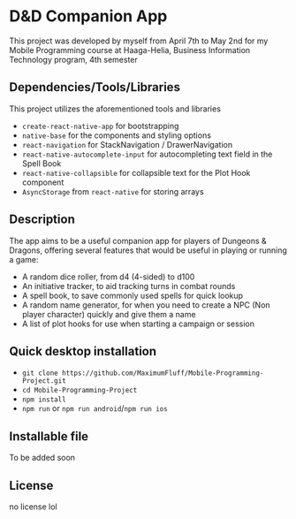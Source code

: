 # D&D Companion App

This project was developed by myself from April 7th to May 2nd for my Mobile Programming course at Haaga-Helia, Business Information Technology program, 4th semester

## Dependencies/Tools/Libraries

This project utilizes the aforementioned tools and libraries

* `create-react-native-app` for bootstrapping
* `native-base` for the components and styling options
* `react-navigation` for StackNavigation / DrawerNavigation
* `react-native-autocomplete-input` for autocompleting text field in the Spell Book
* `react-native-collapsible` for collapsible text for the Plot Hook component
* `AsyncStorage` from `react-native` for storing arrays

## Description

The app aims to be a useful companion app for players of Dungeons & Dragons, offering several features that would be useful in playing or running a game:

* A random dice roller, from d4 (4-sided) to d100
* An initiative tracker, to aid tracking turns in combat rounds
* A spell book, to save commonly used spells for quick lookup
* A random name generator, for when you need to create a NPC (Non player character) quickly and give them a name
* A list of plot hooks for use when starting a campaign or session


## Quick desktop installation

* `git clone https://github.com/MaximumFluff/Mobile-Programming-Project.git`
* `cd Mobile-Programming-Project`
* `npm install`
* `npm run` or `npm run android`/`npm run ios`

## Installable file

To be added soon

## License

no license lol


